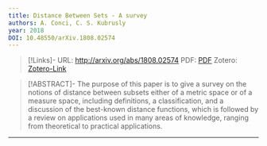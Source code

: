 ```yaml
---
title: Distance Between Sets - A survey
authors: A. Conci, C. S. Kubrusly
year: 2018
DOI: 10.48550/arXiv.1808.02574
---
```


>[!Links]-
>URL: http://arxiv.org/abs/1808.02574
>PDF: [PDF](conci2018.pdf)
>Zotero: [Zotero-Link](zotero://select/items/@conci2018)

>[!ABSTRACT]-
>The purpose of this paper is to give a survey on the notions of distance between subsets either of a metric space or of a measure space, including definitions, a classification, and a discussion of the best-known distance functions, which is followed by a review on applications used in many areas of knowledge, ranging from theoretical to practical applications.

---

